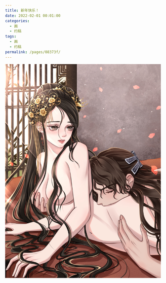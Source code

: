```yaml
---
title: 新年快乐！
date: 2022-02-01 00:01:00
categories: 
  - 画
  - 约稿
tags: 
  - 画
  - 约稿
permalink: /pages/08373f/
---
```


![2022.2.1.1](/img/bingzhenqishui/2022.2.1.1.jpg)

<!-- more -->
